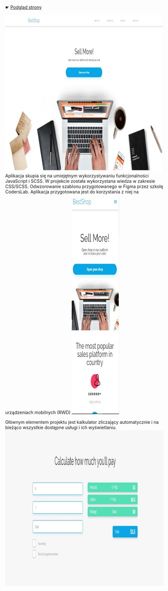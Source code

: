 &#9755;  <a href='https://bestschop.netlify.app'>Podgląd strony</a>
<br></br>
<img src="./assets/Przechwytywanie2.JPG" alt="Girl in a jacket" width="100%" height="500">
Aplikacja skupia się na umiejętnym wykorzystywaniu funkcjonalności JavaScript i SCSS. 
W projekcie została wykorzystana wiedza w zakresie CSS/SCSS.
Odwzorowanie szablonu przygotowanego w Figma przez szkolę CodersLab. 
Aplikacja przygotowana jest do korzystania z niej na urządzeniach mobilnych (RWD)
<img src="./assets/Przechwytywanie3.JPG" alt="Girl in a jacket" width="30%" height="700">

Głównym elementem projektu jest kalkulator zliczający  automatycznie i na bieżąco wszystkie dostępne usługi i ich wyświetlaniu.
<img src="./assets/Przechwytywanie.JPG" alt="Girl in a jacket" width="100%" height="500">


